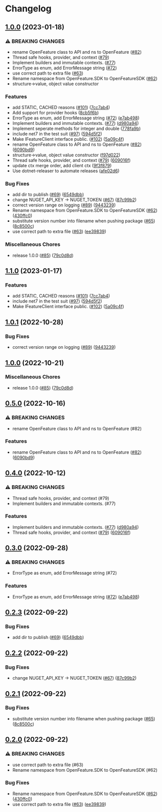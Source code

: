 # Changelog

## [1.0.0](https://github.com/toddbaert/dotnet-sdk/compare/v1.1.0...v1.0.0) (2023-01-18)


### ⚠ BREAKING CHANGES

* rename OpenFeature class to API and ns to OpenFeature ([#82](https://github.com/toddbaert/dotnet-sdk/issues/82))
* Thread safe hooks, provider, and context ([#79](https://github.com/toddbaert/dotnet-sdk/issues/79))
* Implement builders and immutable contexts. ([#77](https://github.com/toddbaert/dotnet-sdk/issues/77))
* ErrorType as enum, add ErrorMessage string ([#72](https://github.com/toddbaert/dotnet-sdk/issues/72))
* use correct path to extra file ([#63](https://github.com/toddbaert/dotnet-sdk/issues/63))
* Rename namespace from OpenFeature.SDK to OpenFeatureSDK ([#62](https://github.com/toddbaert/dotnet-sdk/issues/62))
* structure->value, object value constructor

### Features

* add STATIC, CACHED reasons ([#101](https://github.com/toddbaert/dotnet-sdk/issues/101)) ([7cc7ab4](https://github.com/toddbaert/dotnet-sdk/commit/7cc7ab46fc20a97c9f4398f6d1fe80e43db514e1))
* Add support for provider hooks ([8cb5f6b](https://github.com/toddbaert/dotnet-sdk/commit/8cb5f6b9b683f004c34dea384453324947ee8460))
* ErrorType as enum, add ErrorMessage string ([#72](https://github.com/toddbaert/dotnet-sdk/issues/72)) ([e7ab498](https://github.com/toddbaert/dotnet-sdk/commit/e7ab49866bd83d7b146059b0c22944a7db6956b4))
* Implement builders and immutable contexts. ([#77](https://github.com/toddbaert/dotnet-sdk/issues/77)) ([d980a94](https://github.com/toddbaert/dotnet-sdk/commit/d980a94402bdb94cae4c60c1809f1579be7f5449))
* Implement seperate methods for integer and double ([778fa9b](https://github.com/toddbaert/dotnet-sdk/commit/778fa9b2d85a81e57b6f264e4405e4420023a577))
* include net7 in the test suit ([#97](https://github.com/toddbaert/dotnet-sdk/issues/97)) ([594d5f2](https://github.com/toddbaert/dotnet-sdk/commit/594d5f21f735473bf8585f9f6de67d758b1bf12c))
* Make IFeatureClient interface public. ([#102](https://github.com/toddbaert/dotnet-sdk/issues/102)) ([5a09c4f](https://github.com/toddbaert/dotnet-sdk/commit/5a09c4f38c15b47b6e1aa62a57ea4f49c08fab77))
* rename OpenFeature class to API and ns to OpenFeature ([#82](https://github.com/toddbaert/dotnet-sdk/issues/82)) ([6090bd9](https://github.com/toddbaert/dotnet-sdk/commit/6090bd971817cc6cc8b74487b2850d8e99a2c94d))
* structure-&gt;value, object value constructor ([f97d022](https://github.com/toddbaert/dotnet-sdk/commit/f97d0228c7d9f8946494dfeb3df82ded680a41c9))
* Thread safe hooks, provider, and context ([#79](https://github.com/toddbaert/dotnet-sdk/issues/79)) ([609016f](https://github.com/toddbaert/dotnet-sdk/commit/609016fc86f8eee8d848a9227b57aaef0d9b85b0))
* update ctx merge order, add client ctx ([9f3f879](https://github.com/toddbaert/dotnet-sdk/commit/9f3f879b2fabf705ff2577d7ae5d0a737aa61827))
* Use dotnet-releaser to automate releases ([afe02d6](https://github.com/toddbaert/dotnet-sdk/commit/afe02d62e0b1b25693515b017fd7b2250ae85409))


### Bug Fixes

* add dir to publish ([#69](https://github.com/toddbaert/dotnet-sdk/issues/69)) ([6549dbb](https://github.com/toddbaert/dotnet-sdk/commit/6549dbb4f3a525a70cebdc9a63661ce6eaba9266))
* change NUGET_API_KEY -&gt; NUGET_TOKEN ([#67](https://github.com/toddbaert/dotnet-sdk/issues/67)) ([87c99b2](https://github.com/toddbaert/dotnet-sdk/commit/87c99b2128d50d72b54cb27e2f866f1edb0cd0d3))
* correct version range on logging ([#89](https://github.com/toddbaert/dotnet-sdk/issues/89)) ([9443239](https://github.com/toddbaert/dotnet-sdk/commit/9443239adeb3144c6f683faf400dddf5ac493628))
* Rename namespace from OpenFeature.SDK to OpenFeatureSDK ([#62](https://github.com/toddbaert/dotnet-sdk/issues/62)) ([430ffc0](https://github.com/toddbaert/dotnet-sdk/commit/430ffc0a3afc871772286241d39a613c91298da5))
* substitute version number into filename when pushing package ([#65](https://github.com/toddbaert/dotnet-sdk/issues/65)) ([8c8500c](https://github.com/toddbaert/dotnet-sdk/commit/8c8500c71edb84c256b177c40815a34607adb682))
* use correct path to extra file ([#63](https://github.com/toddbaert/dotnet-sdk/issues/63)) ([ee39839](https://github.com/toddbaert/dotnet-sdk/commit/ee398399d9371517c4b03b55a93619776ecd3a92))


### Miscellaneous Chores

* release 1.0.0 ([#85](https://github.com/toddbaert/dotnet-sdk/issues/85)) ([79c0d8d](https://github.com/toddbaert/dotnet-sdk/commit/79c0d8d0aa07f7aa69023de3437c3774df507e53))

## [1.1.0](https://github.com/open-feature/dotnet-sdk/compare/v1.0.1...v1.1.0) (2023-01-17)


### Features

* add STATIC, CACHED reasons ([#101](https://github.com/open-feature/dotnet-sdk/issues/101)) ([7cc7ab4](https://github.com/open-feature/dotnet-sdk/commit/7cc7ab46fc20a97c9f4398f6d1fe80e43db514e1))
* include net7 in the test suit ([#97](https://github.com/open-feature/dotnet-sdk/issues/97)) ([594d5f2](https://github.com/open-feature/dotnet-sdk/commit/594d5f21f735473bf8585f9f6de67d758b1bf12c))
* Make IFeatureClient interface public. ([#102](https://github.com/open-feature/dotnet-sdk/issues/102)) ([5a09c4f](https://github.com/open-feature/dotnet-sdk/commit/5a09c4f38c15b47b6e1aa62a57ea4f49c08fab77))

## [1.0.1](https://github.com/open-feature/dotnet-sdk/compare/v1.0.0...v1.0.1) (2022-10-28)


### Bug Fixes

* correct version range on logging ([#89](https://github.com/open-feature/dotnet-sdk/issues/89)) ([9443239](https://github.com/open-feature/dotnet-sdk/commit/9443239adeb3144c6f683faf400dddf5ac493628))

## [1.0.0](https://github.com/open-feature/dotnet-sdk/compare/v0.5.0...v1.0.0) (2022-10-21)


### Miscellaneous Chores

* release 1.0.0 ([#85](https://github.com/open-feature/dotnet-sdk/issues/85)) ([79c0d8d](https://github.com/open-feature/dotnet-sdk/commit/79c0d8d0aa07f7aa69023de3437c3774df507e53))

## [0.5.0](https://github.com/open-feature/dotnet-sdk/compare/v0.4.0...v0.5.0) (2022-10-16)


### ⚠ BREAKING CHANGES

* rename OpenFeature class to API and ns to OpenFeature (#82)

### Features

* rename OpenFeature class to API and ns to OpenFeature ([#82](https://github.com/open-feature/dotnet-sdk/issues/82)) ([6090bd9](https://github.com/open-feature/dotnet-sdk/commit/6090bd971817cc6cc8b74487b2850d8e99a2c94d))

## [0.4.0](https://github.com/open-feature/dotnet-sdk/compare/v0.3.0...v0.4.0) (2022-10-12)


### ⚠ BREAKING CHANGES

* Thread safe hooks, provider, and context (#79)
* Implement builders and immutable contexts. (#77)

### Features

* Implement builders and immutable contexts. ([#77](https://github.com/open-feature/dotnet-sdk/issues/77)) ([d980a94](https://github.com/open-feature/dotnet-sdk/commit/d980a94402bdb94cae4c60c1809f1579be7f5449))
* Thread safe hooks, provider, and context ([#79](https://github.com/open-feature/dotnet-sdk/issues/79)) ([609016f](https://github.com/open-feature/dotnet-sdk/commit/609016fc86f8eee8d848a9227b57aaef0d9b85b0))

## [0.3.0](https://github.com/open-feature/dotnet-sdk/compare/v0.2.3...v0.3.0) (2022-09-28)


### ⚠ BREAKING CHANGES

* ErrorType as enum, add ErrorMessage string (#72)

### Features

* ErrorType as enum, add ErrorMessage string ([#72](https://github.com/open-feature/dotnet-sdk/issues/72)) ([e7ab498](https://github.com/open-feature/dotnet-sdk/commit/e7ab49866bd83d7b146059b0c22944a7db6956b4))

## [0.2.3](https://github.com/open-feature/dotnet-sdk/compare/v0.2.2...v0.2.3) (2022-09-22)


### Bug Fixes

* add dir to publish ([#69](https://github.com/open-feature/dotnet-sdk/issues/69)) ([6549dbb](https://github.com/open-feature/dotnet-sdk/commit/6549dbb4f3a525a70cebdc9a63661ce6eaba9266))

## [0.2.2](https://github.com/open-feature/dotnet-sdk/compare/v0.2.1...v0.2.2) (2022-09-22)


### Bug Fixes

* change NUGET_API_KEY -> NUGET_TOKEN ([#67](https://github.com/open-feature/dotnet-sdk/issues/67)) ([87c99b2](https://github.com/open-feature/dotnet-sdk/commit/87c99b2128d50d72b54cb27e2f866f1edb0cd0d3))

## [0.2.1](https://github.com/open-feature/dotnet-sdk/compare/v0.2.0...v0.2.1) (2022-09-22)


### Bug Fixes

* substitute version number into filename when pushing package ([#65](https://github.com/open-feature/dotnet-sdk/issues/65)) ([8c8500c](https://github.com/open-feature/dotnet-sdk/commit/8c8500c71edb84c256b177c40815a34607adb682))

## [0.2.0](https://github.com/open-feature/dotnet-sdk/compare/v0.1.5...v0.2.0) (2022-09-22)


### ⚠ BREAKING CHANGES

* use correct path to extra file (#63)
* Rename namespace from OpenFeature.SDK to OpenFeatureSDK (#62)

### Bug Fixes

* Rename namespace from OpenFeature.SDK to OpenFeatureSDK ([#62](https://github.com/open-feature/dotnet-sdk/issues/62)) ([430ffc0](https://github.com/open-feature/dotnet-sdk/commit/430ffc0a3afc871772286241d39a613c91298da5))
* use correct path to extra file ([#63](https://github.com/open-feature/dotnet-sdk/issues/63)) ([ee39839](https://github.com/open-feature/dotnet-sdk/commit/ee398399d9371517c4b03b55a93619776ecd3a92))
